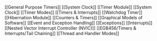 [[General Purpose Timers]]
[[System Clock]]
[[Timer Module]]
[[System Clock]]
[[Timer Modes]]
[[Timers & Interrupts]]
[[Watchdog Timer]]
[[Hibernation Module]]
[[Counters & Timers]]
[[Graphical Models of Software]]
[[Event and Exception Handling]]
[[Exceptions]]
[[Interrupts]]
[[Nested Vector Interrupt Controller (NVIC)]]
[[EGB456/Timers & Interrupts/Tail Chaining]]
[[Thread and Handler Modes]]





